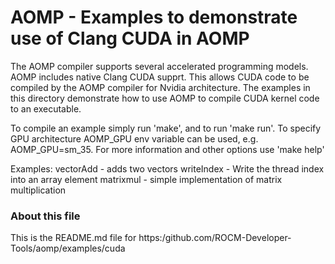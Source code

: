 AOMP - Examples to demonstrate use of Clang CUDA in AOMP
=============================================================

The AOMP compiler supports several accelerated programming models.
AOMP includes native Clang CUDA supprt. This allows CUDA code to be
compiled by the AOMP compiler for Nvidia architecture.
The examples in this directory demonstrate how to use AOMP to
compile CUDA kernel code to an executable.

To compile an example simply run 'make', and to run 'make run'.
To specify GPU architecture AOMP_GPU env variable can be used,
e.g. AOMP_GPU=sm_35.
For more information and other options use 'make help'

Examples:
vectorAdd  - adds two vectors
writeIndex - Write the thread index into an array element
matrixmul  - simple implementation of matrix multiplication

### About this file

This is the README.md file for
https:/github.com/ROCM-Developer-Tools/aomp/examples/cuda

